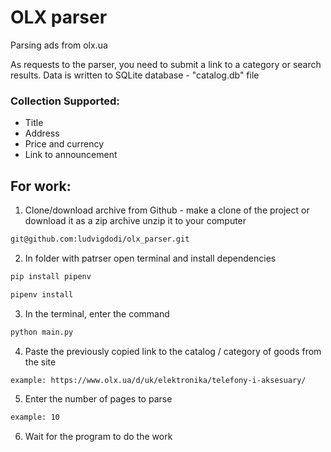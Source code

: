 # OLX parser

Parsing ads from olx.ua

As requests to the parser, you need to submit a link to a category or search results.
Data is written to SQLite database - "catalog.db" file


### Collection Supported:

- Title
- Address
- Price and currency
- Link to announcement


## For work:

1. Clone/download archive from Github - make a clone of the project or download it as a zip archive unzip it to your computer

```sh
git@github.com:ludvigdodi/olx_parser.git
```

2. In folder with patrser open terminal and install dependencies
```sh
pip install pipenv

pipenv install
```
3. In the terminal, enter the command 
```sh
python main.py
```
4. Paste the previously copied link to the catalog / category of goods from the site
```sh
example: https://www.olx.ua/d/uk/elektronika/telefony-i-aksesuary/
```
5.  Enter the number of pages to parse
```sh
example: 10
```
6. Wait for the program to do the work


